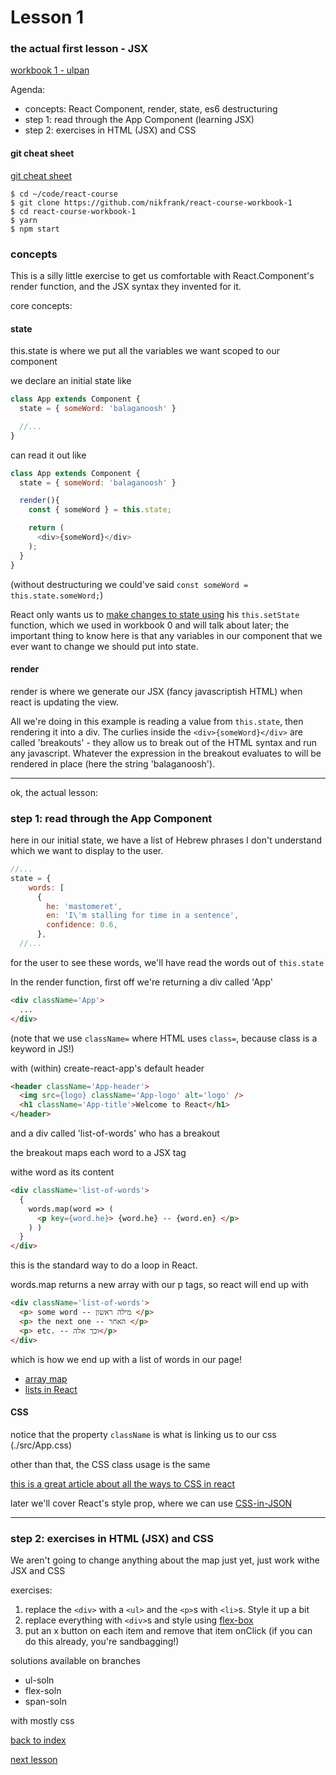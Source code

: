 # Lesson 1

### the actual first lesson - JSX

[workbook 1 - ulpan](https://github.com/nikfrank/react-course-workbook-1)


Agenda:

- concepts: React Component, render, state, es6 destructuring
- step 1: read through the App Component (learning JSX)
- step 2: exercises in HTML (JSX) and CSS


#### git cheat sheet

[git cheat sheet](./lessons/git.md)


```
$ cd ~/code/react-course
$ git clone https://github.com/nikfrank/react-course-workbook-1
$ cd react-course-workbook-1
$ yarn
$ npm start
```


### concepts

This is a silly little exercise to get us comfortable with React.Component's render function, and the JSX syntax they invented for it.

core concepts:

#### state

this.state is where we put all the variables we want scoped to our component

we declare an initial state like

```js
class App extends Component {
  state = { someWord: 'balaganoosh' }

  //...
}
```

can read it out like

```js
class App extends Component {
  state = { someWord: 'balaganoosh' }

  render(){
    const { someWord } = this.state;

    return (
      <div>{someWord}</div>
    );
  }
}
```

(without destructuring we could've said ```const someWord = this.state.someWord;```)

React only wants us to [make changes to state using](https://reactjs.org/docs/faq-state.html) his ```this.setState``` function, which we used in workbook 0 and will talk about later; the important thing to know here is that any variables in our component that we ever want to change we should put into state.



#### render

render is where we generate our JSX (fancy javascriptish HTML) when react is updating the view.

All we're doing in this example is reading a value from ```this.state```, then rendering it into a div. The curlies inside the ```<div>{someWord}</div>``` are called 'breakouts' - they allow us to break out of the HTML syntax and run any javascript. Whatever the expression in the breakout evaluates to will be rendered in place (here the string 'balaganoosh').



---


ok, the actual lesson:

### step 1: read through the App Component

here in our initial state, we have a list of Hebrew phrases I don't understand which we want to display to the user.

```js
//...
state = {
    words: [
      {
        he: 'mastomeret',
        en: 'I\'m stalling for time in a sentence',
        confidence: 0.6,
      },
  //...
```

for the user to see these words, we'll have read the words out of ```this.state```

In the render function, first off we're returning a div called 'App'

```html
<div className='App'>
  ...
</div>
```

(note that we use ```className=``` where HTML uses ```class=```, because class is a keyword in JS!)

with (within) create-react-app's default header

```html
<header className='App-header'>
  <img src={logo} className='App-logo' alt='logo' />
  <h1 className='App-title'>Welcome to React</h1>
</header>
```

and a div called 'list-of-words' who has a breakout

the breakout maps each word to a JSX tag <p> withe word as its content

```html
<div className='list-of-words'>
  {
    words.map(word => (
      <p key={word.he}> {word.he} -- {word.en} </p>
    ) )
  }
</div>
```

this is the standard way to do a loop in React.


words.map returns a new array with our p tags, so react will end up with

```html
<div className='list-of-words'>
  <p> some word -- מילה ראשון </p>
  <p> the next one -- האחר </p>
  <p> etc. -- וכך אלה</p>
</div>
```

which is how we end up with a list of words in our page!

- [array map](https://developer.mozilla.org/en-US/docs/Web/JavaScript/Reference/Global_Objects/Array/map)
- [lists in React](https://reactjs.org/docs/lists-and-keys.html)


#### CSS

notice that the property ```className``` is what is linking us to our css (./src/App.css)

other than that, the CSS class usage is the same

[this is a great article about all the ways to CSS in react](https://codeburst.io/4-four-ways-to-style-react-components-ac6f323da822)

later we'll cover React's style prop, where we can use [CSS-in-JSON](https://reactjs.org/docs/dom-elements.html#style)


---

### step 2: exercises in HTML (JSX) and CSS



We aren't going to change anything about the map just yet, just work withe JSX and CSS


exercises:

1. replace the ```<div>``` with a ```<ul>``` and the ```<p>```s with ```<li>```s. Style it up a bit
2. replace everything with ```<div>```s and style using [flex-box](https://css-tricks.com/snippets/css/a-guide-to-flexbox/)
3. put an x button on each item and remove that item onClick (if you can do this already, you're sandbagging!)


solutions available on branches

- ul-soln
- flex-soln
- span-soln

with mostly css


[back to index](https://github.com/nikfrank/react-course)

[next lesson](./2.md)